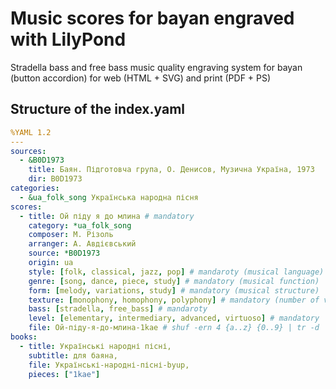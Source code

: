 # Music scores for bayan engraved with LilyPond

Stradella bass and free bass music quality engraving system for bayan (button
accordion) for web (HTML + SVG) and print (PDF + PS)

## Structure of the index.yaml

``` yaml
%YAML 1.2
---
sources:
  - &B0D1973
    title: Баян. Підготовча група, О. Денисов, Музична Україна, 1973
    dir: B0D1973
categories:
  - &ua_folk_song Українська народна пісня
scores:
  - title: Ой піду я до млина # mandatory
    category: *ua_folk_song
    composer: М. Різоль
    arranger: А. Авдієвський
    source: *B0D1973
    origin: ua
    style: [folk, classical, jazz, pop] # mandaroty (musical language)
    genre: [song, dance, piece, study] # mandatory (musical function)
    form: [melody, variations, study] # mandatory (musical structure)
    texture: [monophony, homophony, polyphony] # mandatory (number of voices)
    bass: [stradella, free_bass] # mandaroty
    level: [elementary, intermediary, advanced, virtuoso] # mandatory
    file: Ой-піду-я-до-млина-1kae # shuf -ern 4 {a..z} {0..9} | tr -d '\n'
books:
  - title: Українські народні пісні,
    subtitle: для баяна,
    file: Українські-народні-пісні-byup,
    pieces: ["1kae"]
```

